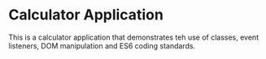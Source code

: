 # Calculator Application
 This is a calculator application that demonstrates teh use of classes, event listeners, DOM manipulation and ES6 coding standards.
